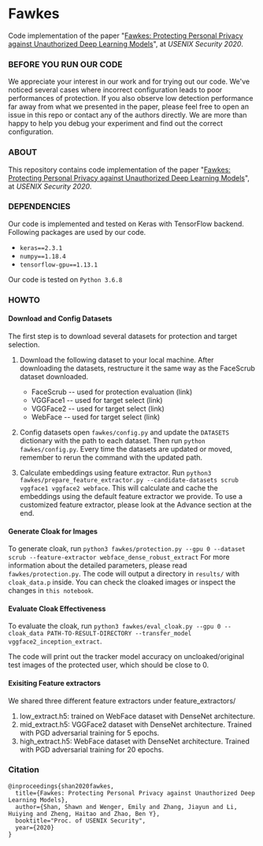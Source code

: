 # Fawkes
Code implementation of the paper "[Fawkes: Protecting Personal Privacy against Unauthorized Deep Learning Models](https://arxiv.org/pdf/2002.08327.pdf)", at *USENIX Security 2020*. 

### BEFORE YOU RUN OUR CODE
We appreciate your interest in our work and for trying out our code. We've noticed several cases where incorrect configuration leads to poor performances of protection. If you also observe low detection performance far away from what we presented in the paper, please feel free to open an issue in this repo or contact any of the authors directly. We are more than happy to help you debug your experiment and find out the correct configuration. 

### ABOUT

This repository contains code implementation of the paper "[Fawkes: Protecting Personal Privacy against Unauthorized Deep Learning Models](https://arxiv.org/pdf/2002.08327.pdf)", at *USENIX Security 2020*. 

### DEPENDENCIES

Our code is implemented and tested on Keras with TensorFlow backend. Following packages are used by our code.

- `keras==2.3.1`
- `numpy==1.18.4`
- `tensorflow-gpu==1.13.1`

Our code is tested on `Python 3.6.8`

### HOWTO

#### Download and Config Datasets
The first step is to download several datasets for protection and target selection. 
1. Download the following dataset to your local machine. After downloading the datasets, restructure it the same way as the FaceScrub dataset downloaded. 
    - FaceScrub -- used for protection evaluation (link)
    - VGGFace1 -- used for target select (link)
    - VGGFace2 -- used for target select (link)
    - WebFace -- used for target select (link)

2. Config datasets
open `fawkes/config.py` and update the `DATASETS` dictionary with the path to each dataset. Then run `python fawkes/config.py`. Every time the datasets are updated or moved, remember to rerun the command with the updated path. 

3. Calculate embeddings using feature extractor. 
Run `python3 fawkes/prepare_feature_extractor.py --candidate-datasets scrub vggface1 vggface2 webface`. This will calculate and cache the embeddings using the default feature extractor we provide. To use a customized feature extractor, please look at the Advance section at the end. 

#### Generate Cloak for Images
To generate cloak, run 
`python3 fawkes/protection.py --gpu 0 --dataset scrub --feature-extractor webface_dense_robust_extract`
For more information about the detailed parameters, please read `fawkes/protection.py`. 
The code will output a directory in `results/` with `cloak_data.p` inside. You can check the cloaked images or inspect the changes in `this notebook`. 

#### Evaluate Cloak Effectiveness
To evaluate the cloak, run `python3 fawkes/eval_cloak.py --gpu 0 --cloak_data PATH-TO-RESULT-DIRECTORY --transfer_model vggface2_inception_extract`. 

The code will print out the tracker model accuracy on uncloaked/original test images of the protected user, which should be close to 0. 


#### Exisiting Feature extractors

We shared three different feature extractors under feature_extractors/
1. low_extract.h5: trained on WebFace dataset with DenseNet architecture. 
2. mid_extract.h5: VGGFace2 dataset with DenseNet architecture. Trained with PGD adversarial training for 5 epochs. 
3. high_extract.h5: WebFace dataset with DenseNet architecture. Trained with PGD adversarial training for 20 epochs. 

### Citation
```
@inproceedings{shan2020fawkes,
  title={Fawkes: Protecting Personal Privacy against Unauthorized Deep Learning Models},
  author={Shan, Shawn and Wenger, Emily and Zhang, Jiayun and Li, Huiying and Zheng, Haitao and Zhao, Ben Y},
  booktitle="Proc. of USENIX Security",
  year={2020}
}
```